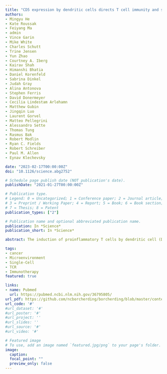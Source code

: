 ```yaml
---
title: "CD5 expression by dendritic cells directs T cell immunity and sustains immunotherapy responses"
authors:
- Mingyu He
- Kate Roussak
- Feiyang Ma
- admin
- Vince Garin
- Mike White
- Charles Schutt
- Trine Jensen
- Yun Zhao
- Courtney A. Iberg
- Kairav Shah
- Himanshi Bhatia
- Daniel Korenfeld
- Sabrina Dinkel
- Judah Gray
- Alina Antonova
- Stephen Ferris
- David Donermeyer
- Cecilia Lindestam Arlehamn
- Matthew Gubin
- Jingqin Luo
- Laurent Gorvel
- Matteo Pellegrini
- Alessandro Sette
- Thomas Tung
- Rasmus Bak
- Robert Modlin
- Ryan C. Fields
- Robert Schreiber
- Paul M. Allen
- Eynav Klechevsky

date: "2023-02-17T00:00:00Z"
doi: "10.1126/science.abg2752"

# Schedule page publish date (NOT publication's date).
publishDate: "2021-01-27T00:00:00Z"

# Publication type.
# Legend: 0 = Uncategorized; 1 = Conference paper; 2 = Journal article;
# 3 = Preprint / Working Paper; 4 = Report; 5 = Book; 6 = Book section;
# 7 = Thesis; 8 = Patent
publication_types: ["2"]

# Publication name and optional abbreviated publication name.
publication: In *Science*
publication_short: In *Science*

abstract: The induction of proinflammatory T cells by dendritic cell (DC) subtypes is critical for antitumor responses and effective immune checkpoint blockade (ICB) therapy. Here, we show that human CD1c+CD5+ DCs are reduced in melanoma-affected lymph nodes, with CD5 expression on DCs correlating with patient survival. Activating CD5 on DCs enhanced T cell priming and improved survival after ICB therapy. CD5+ DC numbers increased during ICB therapy, and low interleukin-6 (IL-6) concentrations promoted their de novo differentiation. Mechanistically, CD5 expression by DCs was required to generate optimally protective CD5hi T helper and CD8+ T cells; further, deletion of CD5 from T cells dampened tumor elimination in response to ICB therapy in vivo. Thus, CD5+ DCs are an essential component of optimal ICB therapy.

tags:
- cancer
- Microenvironment
- Single-Cell
- TCR
- Immunotherapy
featured: true

links:
- name: Pubmed
  url: https://pubmed.ncbi.nlm.nih.gov/36795805/
url_pdf: https://github.com/ncborcherding/borcherding/blob/master/content/publication/he2023CD5/he2023CD5.pdf
url_code: '#'
#url_dataset: '#'
#url_poster: '#'
#url_project: ''
#url_slides: ''
#url_source: '#'
#url_video: '#'

# Featured image
# To use, add an image named `featured.jpg/png` to your page's folder. 
image:
  caption: 
  focal_point: ""
  preview_only: false
---
```


